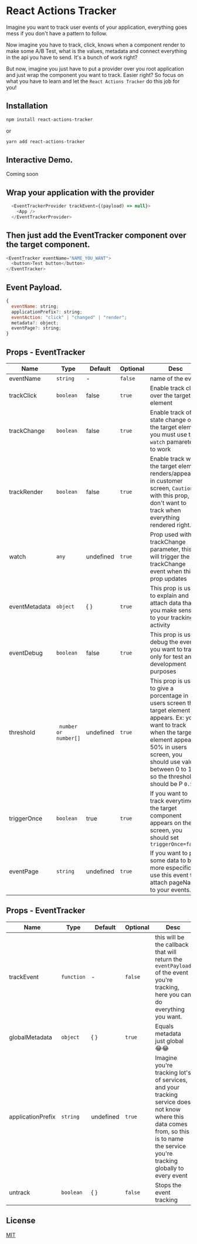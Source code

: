 # React Actions Tracker

Imagine you want to track user events of your application, everything goes mess if you don't have a pattern to follow. 

Now imagine you have to track, click, knows when a component render to make some A/B Test, what is the values, metadata and connect everything in the api you have to send. It's a bunch of work right? 

But now, imagine you just have to put a provider over you root application and just wrap the component you want to track. Easier right? So focus on what you have to learn and let the `React Actions Tracker` do this job for you!

## Installation

```bash
npm install react-actions-tracker
```
or 
```bash
yarn add react-actions-tracker
```

## Interactive Demo.
Coming soon

## Wrap your application with the provider

```javascript
  <EventTrackerProvider trackEvent={(payload) => null}>
    <App />
  </EventTrackerProvider>
```
## Then just add the EventTracker component over the target component.

```javascript  
<EventTracker eventName="NAME_YOU_WANT">
  <button>Test button</button>
</EventTracker>
```

## Event Payload.
```javascript
{
  eventName: string;
  applicationPrefix?: string;
  eventAction: "click" | "changed" | "render";
  metadata?: object;
  eventPage?: string;
}
```

## Props - EventTracker

Name | Type | Default | Optional | Desc
---- | ---- | ------- | -------- | ----
eventName | `string` |    -    | `false`  | name of the event
trackClick | `boolean` | false | `true`  | Enable track click over the target element 
trackChange | `boolean` | false | `true`  | Enable track of state change over the target element you must use the `watch` pamareter to work
trackRender | `boolean` | false | `true`  | Enable track when the target element renders/appears in customer screen, `Caution` with this prop, you don't want to track when everything rendered right...
watch | `any` | undefined | `true`  | Prop used with trackChange parameter, this will trigger the trackChange event when this prop updates
eventMetadata | `object` | { } | `true`  | This prop is used to explain and attach data that you make sense to your tracking activity
eventDebug | `boolean` | false | `true`  | This prop is used debug the events you want to track, only for test and development purposes
threshold | ` number or number[]` | undefined | `true`  | This prop is used to give a porcentage in users screen the target element appears. Ex: you want to track when the target element appears 50% in users screen, you should use values between 0 to 1, so the threshold should be P `0.5`
triggerOnce | `boolean` | true | `true`  |  If you want to track everytime the target component appears on the screen, you should set `triggerOnce=false`
eventPage | `string` | undefined | `true`  |  If you want to put some data to be more especific, use this event to attach pageName to your events.

## Props - EventTracker

Name | Type | Default | Optional | Desc
---- | ---- | ------- | -------- | ----
trackEvent | `function` |    -    | `false`  | this will be the callback that will return the `eventPayload` of the event you're tracking, here you can do everything you want.
globalMetadata | `object` |   { }  | `true`  | Equals metadata just global 😂😂
applicationPrefix | `string` |  undefined | `true`  | Imagine you're tracking lot's of services, and your tracking service does not know where this data comes from, so this is to name the service you're tracking globally to every event
untrack | `boolean` |   { }  | `false`  | Stops the event tracking

## License
[MIT](https://choosealicense.com/licenses/mit/)
